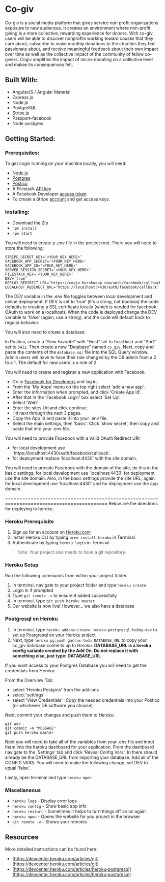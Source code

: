 # Co-giv

Co-giv is a social media platform that gives service non profit organizations exposure to new audiences. It creates an environment where non-profit giving is a more collective, rewarding experience for donors. With co-giv, users will be able to discover nonprofits working toward causes that they care about, subscribe to make monthly donations to the charities they feel passionate about, and receive meaningful feedback about their own impact over time as well as the collective impact of the community of fellow co-givers. Cogiv amplifies the impact of micro-donating on a collective level and makes its consequences felt.

## Built With:
- AngularJS / Angular Material
- Express.js
- Node.js
- PostgreSQL
- Stripe.js
- Passport-facebook
- Node-postgres

## Getting Started:

### Prerequisites:

To get cogiv running on your machine locally, you will need:

- <a href="https://nodejs.org">Node.js</a>
- <a href="https://www.postgresql.org/">Postgres</a>
- <a href="https://eggerapps.at/postico/">Postico</a>
- A Filestack <a href="https://dev.filestack.com/signup/free/">API key</a>
- A Facebook Developer <a href="https://developers.facebook.com/tools/accesstoken/">access token</a>
- To create a Stripe <a href="https://stripe.com/get-started?&utm_campaign=paid_brand&utm_medium=cpc&utm_source=google&ad_content=261743943756&utm_term=stripee&utm_matchtype=b&utm_adposition1t1&utm_device=c&gclid=Cj0KCQjw_ZrXBRDXARIsAA8KauQz9pTbsqF2Eeos9HMBJ2Jpi2pdT81U_SgxpSzFC5BPHql5fJ_00LUaAvYSEALw_wcB">account</a> and get access keys.


### Installing:
- Download the Zip
- ```npm install```
- ```npm start```

You will need to create a .env file in the project root. There you will need to store the following:

```
STRIPE_SECRET_KEY=‘<YOUR_KEY_HERE>’
FACEBOOK_APP_SECRET='<YOUR_KEY_HERE>'
FACEBOOK_APP_ID='<YOUR_KEY_HERE>'
SERVER_SESSION_SECRET='<YOUR_KEY_HERE>'
FILESTACK_KEY='<YOUR_KEY_HERE>'
DEV=‘true’
DEPLOY_REDIRECT_URL=’https://cogiv.herokuapp.com/auth/facebook/callback'
LOCALHOST_REDIRECT_URL=‘https://localhost:4430/auth/facebook/callback’
```

The DEV variable in the .env file toggles between local development and online deployment.  If DEV is set to 'true' (it's a string, not boolean) the code defaults to creating a SSL certificate locally (which is needed for facebook OAuth to work on a localhost).  When the code is deployed change the DEV variable to 'false' (again, use a string), and the code will default back to regular behavior.

You will also need to create a database:

In Postico, create a "New Favorite" with "Host" set to ``localhost`` and "Port" set to ``5432``. Then create a new "Database" named ``co_giv``. Next, copy and paste the contents of the ``database.sql`` file into the SQL Query window.  Admin users will have to have their role changed by the DB admin from a 2 to a 1.  The default for new users is a role of 2.


You will need to create and register a new application with Facebook.
- Go to <a href="https://developers.facebook.com">Facebook for Developers</a> and log in.
- From the 'My Apps' menu on the top right select 'add a new app'.
- Enter the information when prompted, and click 'Create App Id'.
- After that In the 'Facebook Login' box select 'Set Up'.
- Select 'Web'.
- Enter the sites Url and click continue.
- Hit next through the next 3 pages.
- Copy the App Id and paste it into your .env file.
- Select the main settings, then 'basic'. Click 'show secret', then copy and paste that into your .env file.

You will need to provide Facebook with a Valid OAuth Redirect URI:
- for local development use 'https://localhost:4430/auth/facebook/callback'.
- for deployment replace 'localhost:4430' with the site domain.

You will need to provide Facebook with the domain of the site, do this in the basic settings, for local development use 'localhost:4430' for deployment use the site domain.
Also, in the basic settings provide the site URL, again for local development use 'localhost:4430' and for deployment use the app domain.



==========================================================================================
Below are the directions for deploying to heroku:



### Heroku Prerequisite

1. Sign up for an account on [Heroku.com](https://www.heroku.com/)
2. Install Heroku CLI by typing `brew install heroku` in Terminal
3. Authenticate by typing `heroku login` in Terminal

  > Note: Your project also needs to have a git repository.

### Heroku Setup

Run the following commands from within your project folder.

1. In terminal, navigate to your project folder and type `heroku create`
2. Login in if prompted
3. Type `git remote -v` to ensure it added successfully
4. In terminal, type `git push heroku master`
5. Our website is now live! However... we also have a database

### Postgresql on Heroku

1. In terminal, type `heroku addons:create heroku-postgresql:hobby-dev` to set up Postgresql on your Heroku project
2. Next, type `heroku pg:push gacrux-todo DATABASE_URL` to copy your co_giv database contents up to Heroku. **DATABASE\_URL is a heroku config variable created by the Add On. Do not replace it with something else, just type: DATABASE\_URL**

If you want access to your Postgres Database you will need to get the credentials from Heroku:

From the Overview Tab:
- select 'Heroku Postgres' from the add-ons
- select 'settings'
- select 'View Credentials'
-Copy the needed credentials into your Postico (or whichever DB software you choose)


Next, commit your changes and push them to Heroku:

```
git add .
git commit -m "MESSAGE"
git push heroku master
```

Next you will need to take all of the variables from your .env file and input them into the heroku dashboard for your application.
From the dashboard navigate to the 'Settings' tab and click 'Reveal Config Vars'.  In there should already be the DATABASE_URL from importing your database.  Add all of the CONFIG VARS. You will need to make the following change, set DEV to equal 'false'.

Lastly, open terminal and type `heroku open`

### Miscellaneous

- `heroku logs` - Display error logs
- `heroku config` - Show basic app info
- `heroku restart` - Sometimes it helps to turn things off an on again
- `heroku open` - Opens the website for you project in the browser
- `git remote -v` - Shows your remotes

## Resources

More detailed instructions can be found here:

- [https://devcenter.heroku.com/articles/git](https://devcenter.heroku.com/articles/git)
- [https://devcenter.heroku.com/articles/heroku-postgresql](https://devcenter.heroku.com/articles/heroku-postgresql)
